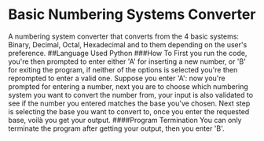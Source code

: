 # Basic Numbering Systems Converter
A numbering system converter that converts from the 4 basic systems: Binary, Decimal, Octal, Hexadecimal and to them depending on the user's preference.
##Language Used
Python
###How To
First you run the code, you're then prompted to enter either 'A' for inserting a new number, or 'B' for exiting the program, if neither of the options is selected you're then reprompted to enter a valid one.
Suppose you enter 'A':  now you're prompted for entering a number, next you are to choose which numbering system you want to convert the number from, your input is also validated to see if the number you entered matches the base you've chosen.
Next step is selecting the base you want to convert to, once you enter the requested base, voilà you get your output.
####Program Termination
You can only terminate the program after getting your output, then you enter 'B'.

